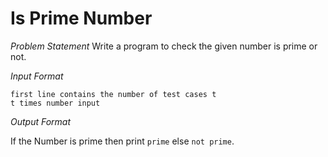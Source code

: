 # Is Prime Number

*Problem Statement*
Write a program to check the given number is prime or not.

*Input Format*
```
first line contains the number of test cases t
t times number input
```

*Output Format*

If the Number is prime then print `prime` else `not prime`.

